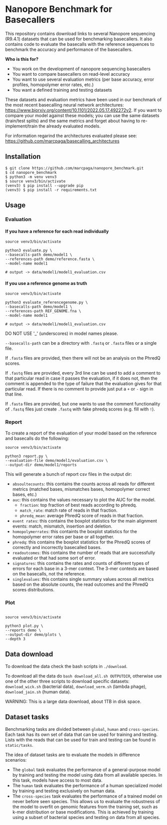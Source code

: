 # Nanopore Benchmark for Basecallers

This repository contains download links to several Nanopore sequencing (R9.4.1) datasets that can be used for benchmarking basecallers. It also contains code to evaluate the basecalls with the reference sequences to benchmark the accuracy and performance of the basecallers. 

**Who is this for?**
- You work on the development of nanopore sequencing basecallers
- You want to compare basecallers on read-level accuracy
- You want to use several evaluation metrics (per base accuracy, error profiles, homopolymer error rates, etc.)
- You want a defined training and testing datasets

These datasets and evaluation metrics have been used in our benchmark of the most recent basecalling neural network architectures: https://www.biorxiv.org/content/10.1101/2022.05.17.492272v2. If you want to compare your model against these models; you can use the same datasets (train/test splits) and the same metrics and forget about having to re-implement/train the already evaluated models.

For information regarind the architectures evaluated please see: https://github.com/marcpaga/basecalling_architectures

## Installation

```
$ git clone https://github.com/marcpaga/nanopore_benchmark.git 
$ cd nanopore_benchmark
$ python3 -m venv venv3
$ source venv3/bin/activate
(venv3) $ pip install --upgrade pip
(venv3) $ pip install -r requirements.txt
```

## Usage

### Evaluation

#### If you have a reference for each read individually

```
source venv3/bin/activate

python3 evaluate.py \
--basecalls-path demo/model1 \
--references-path demo/reference.fasta \
--model-name model1

# output -> data/model1/model1_evaluation.csv
```

#### If you use a reference genome as truth

```
source venv3/bin/activate

python3 evaluate_referencegenome.py \
--basecalls-path demo/model1 \
--references-path REF_GENOME.fna \
--model-name model1

# output -> data/model1/model1_evaluation.csv
```

DO NOT USE '_' (underscores) in model names please.

`--basecalls-path` can be a directory with `.fastq` or `.fasta` files or a single file. 

If `.fasta` files are provided, then there will not be an analysis on the PhredQ scores.

If `.fastq` files are provided, every 3rd line can be used to add a comment to that particular read in case it passes the evaluation, if it does not, then the comment is appended to the type of failure that the evaluation gives for that particular read. If there is no comment to provide just put a `+` or `-` sign in that line.

If `.fasta` files are provided, but one wants to use the comment functionality of `.fastq` files just create `.fastq` with fake phredq scores (e.g. fill with `!`).


### Report

To create a report of the evaluation of your model based on the reference and basecalls do the following:

```
source venv3/bin/activate

python3 report.py \
--evaluation-file demo/model1/evaluation.csv \
--output-dir demo/model1/reports

```

This will generate a bunch of report csv files in the output dir:
- `absoultecounts`: this contains the counts across all reads for different metrics (matched bases, mismatches bases, homopolymer correct bases, etc.)
- `auc`: this contains the values necessary to plot the AUC for the model. 
    - `fraction`: top fraction of best reads according to phredq.
    - `match_rate`: match rate of reads in that fraction.
    - `phredq_mean`: average PhredQ score of reads in that fraction.
- `event rates`: this contains the boxplot statistics for the main alignment events: match, mismatch, insertion and deletion.
- `homopolymerrates`: this containts the boxplot statistics for the homopolymer error rates per base or all together.
- `phredq`: this contains the boxplot statistics for the PhredQ scores of correctly and incorrectly basecalled bases.
- `readoutcomes`: this contains the number of reads that are successfully evaluated or that had some sort of error.
- `signatures`: this contains the rates and counts of different types of errors for each base in a 3-mer context. The 3-mer contexts are based on the basecalls, not the reference.
- `singlevalues`: this contains single summary values across all metrics based on the absolute counts, the read outcomes and the PhredQ scores distributions.

### Plot

```

source venv3/bin/activate

python3 plot.py \
--reports demo \
--output-dir demo/plots \
--depth 3

```

## Data download

To download the data check the bash scripts in `./download`.

To download all the data do `bash download_all.sh OUTPUTDIR`, otherwise use one of the other three scripts to download specific datasets: `download_wick.sh` (bacterial data), `download_verm.sh` (lambda phage), `download_jain.sh` (human data). 

WARNING: This is a large data download, about 1TB in disk space.

## Dataset tasks

Benchmarking tasks are divided between `global`, `human` and `cross-species`. Each task has its own set of data that can be used for training and testing. Lists with the reads that can be used for train and testing can be found in `static/tasks`.

The idea of dataset tasks are to evaluate the models in difference scenarios:

- The `global` task evaluates the performance of a general-purpose model by training and testing the model using data from all available species. In this task, models have access to most data. 
- The `human` task  evaluates the performance of a human specialized model by training and testing exclusively on human data. 
- The `cross-species` task evaluates the performance of a trained model on never before seen species. This allows us to evaluate the robustness of the model to overfit on genomic features from the training set, such as k-mer distribution or base modifications. This is achieved by training using a subset of bacterial species and testing on data from all species.
